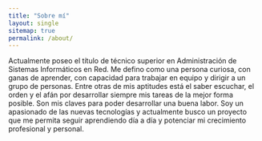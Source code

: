 ```yaml
---
title: "Sobre mí"
layout: single
sitemap: true
permalink: /about/
---
```


Actualmente poseo el título de técnico superior en Administración de Sistemas Informáticos en Red. Me defino como una persona curiosa, con ganas de aprender, con capacidad para trabajar en equipo y dirigir a un grupo de personas. Entre otras de mis aptitudes está el saber escuchar, el orden y el afán por desarrollar siempre mis tareas de la mejor forma posible. Son mis claves para poder desarrollar una buena labor. Soy un apasionado de las nuevas tecnologías y actualmente busco un proyecto que me permita seguir aprendiendo día a día y potenciar mi crecimiento profesional y personal.